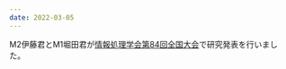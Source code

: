 ```yaml
---
date: 2022-03-05
---
```

M2伊藤君とM1堀田君が[情報処理学会第84回全国大会](https://www.ipsj.or.jp/event/taikai/84/)で研究発表を行いました。 
